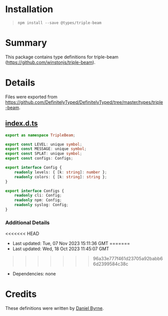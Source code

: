 # Installation
> `npm install --save @types/triple-beam`

# Summary
This package contains type definitions for triple-beam (https://github.com/winstonjs/triple-beam).

# Details
Files were exported from https://github.com/DefinitelyTyped/DefinitelyTyped/tree/master/types/triple-beam.
## [index.d.ts](https://github.com/DefinitelyTyped/DefinitelyTyped/tree/master/types/triple-beam/index.d.ts)
````ts
export as namespace TripleBeam;

export const LEVEL: unique symbol;
export const MESSAGE: unique symbol;
export const SPLAT: unique symbol;
export const configs: Configs;

export interface Config {
    readonly levels: { [k: string]: number };
    readonly colors: { [k: string]: string };
}

export interface Configs {
    readonly cli: Config;
    readonly npm: Config;
    readonly syslog: Config;
}

````

### Additional Details
<<<<<<< HEAD
 * Last updated: Tue, 07 Nov 2023 15:11:36 GMT
=======
 * Last updated: Wed, 18 Oct 2023 11:45:07 GMT
>>>>>>> 96a33e777f461d23705a92babb66d2399584c38c
 * Dependencies: none

# Credits
These definitions were written by [Daniel Byrne](https://github.com/danwbyrne).
